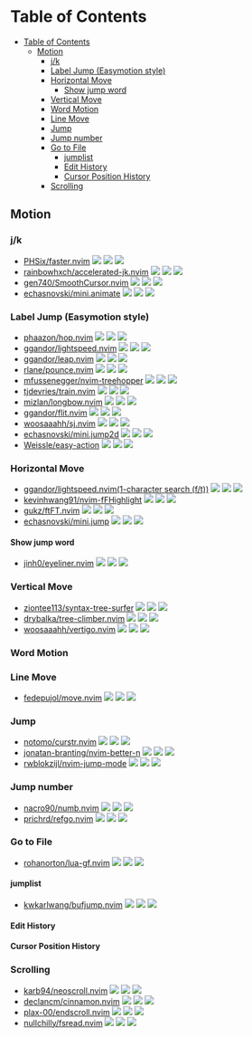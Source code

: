 # Table of Contents

- [Table of Contents](#table-of-contents)
  - [Motion](#motion)
    - [j/k](#jk)
    - [Label Jump (Easymotion style)](#label-jump-easymotion-style)
    - [Horizontal Move](#horizontal-move)
      - [Show jump word](#show-jump-word)
    - [Vertical Move](#vertical-move)
    - [Word Motion](#word-motion)
    - [Line Move](#line-move)
    - [Jump](#jump)
    - [Jump number](#jump-number)
    - [Go to File](#go-to-file)
      - [jumplist](#jumplist)
      - [Edit History](#edit-history)
      - [Cursor Position History](#cursor-position-history)
    - [Scrolling](#scrolling)

## Motion

### j/k

- [PHSix/faster.nvim](https://github.com/PHSix/faster.nvim) ![](https://img.shields.io/github/stars/PHSix/faster.nvim) ![](https://img.shields.io/github/last-commit/PHSix/faster.nvim) ![](https://img.shields.io/github/commit-activity/y/PHSix/faster.nvim)
- [rainbowhxch/accelerated-jk.nvim](https://github.com/rainbowhxch/accelerated-jk.nvim) ![](https://img.shields.io/github/stars/rainbowhxch/accelerated-jk.nvim) ![](https://img.shields.io/github/last-commit/rainbowhxch/accelerated-jk.nvim) ![](https://img.shields.io/github/commit-activity/y/rainbowhxch/accelerated-jk.nvim)
- [gen740/SmoothCursor.nvim](https://github.com/gen740/SmoothCursor.nvim) ![](https://img.shields.io/github/stars/gen740/SmoothCursor.nvim) ![](https://img.shields.io/github/last-commit/gen740/SmoothCursor.nvim) ![](https://img.shields.io/github/commit-activity/y/gen740/SmoothCursor.nvim)
- [echasnovski/mini.animate](https://github.com/echasnovski/mini.animate) ![](https://img.shields.io/github/stars/echasnovski/mini.animate) ![](https://img.shields.io/github/last-commit/echasnovski/mini.animate) ![](https://img.shields.io/github/commit-activity/y/echasnovski/mini.animate)

### Label Jump (Easymotion style)

- [phaazon/hop.nvim](https://github.com/phaazon/hop.nvim) ![](https://img.shields.io/github/stars/phaazon/hop.nvim) ![](https://img.shields.io/github/last-commit/phaazon/hop.nvim) ![](https://img.shields.io/github/commit-activity/y/phaazon/hop.nvim)
- [ggandor/lightspeed.nvim](https://github.com/ggandor/lightspeed.nvim) ![](https://img.shields.io/github/stars/ggandor/lightspeed.nvim) ![](https://img.shields.io/github/last-commit/ggandor/lightspeed.nvim) ![](https://img.shields.io/github/commit-activity/y/ggandor/lightspeed.nvim)
- [ggandor/leap.nvim](https://github.com/ggandor/leap.nvim) ![](https://img.shields.io/github/stars/ggandor/leap.nvim) ![](https://img.shields.io/github/last-commit/ggandor/leap.nvim) ![](https://img.shields.io/github/commit-activity/y/ggandor/leap.nvim)
- [rlane/pounce.nvim](https://github.com/rlane/pounce.nvim) ![](https://img.shields.io/github/stars/rlane/pounce.nvim) ![](https://img.shields.io/github/last-commit/rlane/pounce.nvim) ![](https://img.shields.io/github/commit-activity/y/rlane/pounce.nvim)
- [mfussenegger/nvim-treehopper](https://github.com/mfussenegger/nvim-treehopper) ![](https://img.shields.io/github/stars/mfussenegger/nvim-treehopper) ![](https://img.shields.io/github/last-commit/mfussenegger/nvim-treehopper) ![](https://img.shields.io/github/commit-activity/y/mfussenegger/nvim-treehopper)
- [tjdevries/train.nvim](https://github.com/tjdevries/train.nvim) ![](https://img.shields.io/github/stars/tjdevries/train.nvim) ![](https://img.shields.io/github/last-commit/tjdevries/train.nvim) ![](https://img.shields.io/github/commit-activity/y/tjdevries/train.nvim)
- [mizlan/longbow.nvim](https://github.com/mizlan/longbow.nvim) ![](https://img.shields.io/github/stars/mizlan/longbow.nvim) ![](https://img.shields.io/github/last-commit/mizlan/longbow.nvim) ![](https://img.shields.io/github/commit-activity/y/mizlan/longbow.nvim)
- [ggandor/flit.nvim](https://github.com/ggandor/flit.nvim) ![](https://img.shields.io/github/stars/ggandor/flit.nvim) ![](https://img.shields.io/github/last-commit/ggandor/flit.nvim) ![](https://img.shields.io/github/commit-activity/y/ggandor/flit.nvim)
- [woosaaahh/sj.nvim](https://github.com/woosaaahh/sj.nvim) ![](https://img.shields.io/github/stars/woosaaahh/sj.nvim) ![](https://img.shields.io/github/last-commit/woosaaahh/sj.nvim) ![](https://img.shields.io/github/commit-activity/y/woosaaahh/sj.nvim)
- [echasnovski/mini.jump2d](https://github.com/echasnovski/mini.jump2d) ![](https://img.shields.io/github/stars/echasnovski/mini.jump2d) ![](https://img.shields.io/github/last-commit/echasnovski/mini.jump2d) ![](https://img.shields.io/github/commit-activity/y/echasnovski/mini.jump2d)
- [Weissle/easy-action](https://github.com/Weissle/easy-action) ![](https://img.shields.io/github/stars/Weissle/easy-action) ![](https://img.shields.io/github/last-commit/Weissle/easy-action) ![](https://img.shields.io/github/commit-activity/y/Weissle/easy-action)

### Horizontal Move

- [ggandor/lightspeed.nvim(1-character search (f/t))](https://github.com/ggandor/lightspeed.nvim) ![](https://img.shields.io/github/stars/ggandor/lightspeed.nvim) ![](https://img.shields.io/github/last-commit/ggandor/lightspeed.nvim) ![](https://img.shields.io/github/commit-activity/y/ggandor/lightspeed.nvim)
- [kevinhwang91/nvim-fFHighlight](https://github.com/kevinhwang91/nvim-fFHighlight) ![](https://img.shields.io/github/stars/kevinhwang91/nvim-fFHighlight) ![](https://img.shields.io/github/last-commit/kevinhwang91/nvim-fFHighlight) ![](https://img.shields.io/github/commit-activity/y/kevinhwang91/nvim-fFHighlight)
- [gukz/ftFT.nvim](https://github.com/gukz/ftFT.nvim) ![](https://img.shields.io/github/stars/gukz/ftFT.nvim) ![](https://img.shields.io/github/last-commit/gukz/ftFT.nvim) ![](https://img.shields.io/github/commit-activity/y/gukz/ftFT.nvim)
- [echasnovski/mini.jump](https://github.com/echasnovski/mini.jump) ![](https://img.shields.io/github/stars/echasnovski/mini.jump) ![](https://img.shields.io/github/last-commit/echasnovski/mini.jump) ![](https://img.shields.io/github/commit-activity/y/echasnovski/mini.jump)

#### Show jump word

- [jinh0/eyeliner.nvim](https://github.com/jinh0/eyeliner.nvim) ![](https://img.shields.io/github/stars/jinh0/eyeliner.nvim) ![](https://img.shields.io/github/last-commit/jinh0/eyeliner.nvim) ![](https://img.shields.io/github/commit-activity/y/jinh0/eyeliner.nvim)

### Vertical Move

- [ziontee113/syntax-tree-surfer](https://github.com/ziontee113/syntax-tree-surfer) ![](https://img.shields.io/github/stars/ziontee113/syntax-tree-surfer) ![](https://img.shields.io/github/last-commit/ziontee113/syntax-tree-surfer) ![](https://img.shields.io/github/commit-activity/y/ziontee113/syntax-tree-surfer)
- [drybalka/tree-climber.nvim](https://github.com/drybalka/tree-climber.nvim) ![](https://img.shields.io/github/stars/drybalka/tree-climber.nvim) ![](https://img.shields.io/github/last-commit/drybalka/tree-climber.nvim) ![](https://img.shields.io/github/commit-activity/y/drybalka/tree-climber.nvim)
- [woosaaahh/vertigo.nvim](https://github.com/woosaaahh/vertigo.nvim) ![](https://img.shields.io/github/stars/woosaaahh/vertigo.nvim) ![](https://img.shields.io/github/last-commit/woosaaahh/vertigo.nvim) ![](https://img.shields.io/github/commit-activity/y/woosaaahh/vertigo.nvim)

### Word Motion

### Line Move

- [fedepujol/move.nvim](https://github.com/fedepujol/move.nvim) ![](https://img.shields.io/github/stars/fedepujol/move.nvim) ![](https://img.shields.io/github/last-commit/fedepujol/move.nvim) ![](https://img.shields.io/github/commit-activity/y/fedepujol/move.nvim)

### Jump

- [notomo/curstr.nvim](https://github.com/notomo/curstr.nvim) ![](https://img.shields.io/github/stars/notomo/curstr.nvim) ![](https://img.shields.io/github/last-commit/notomo/curstr.nvim) ![](https://img.shields.io/github/commit-activity/y/notomo/curstr.nvim)
- [jonatan-branting/nvim-better-n](https://github.com/jonatan-branting/nvim-better-n) ![](https://img.shields.io/github/stars/jonatan-branting/nvim-better-n) ![](https://img.shields.io/github/last-commit/jonatan-branting/nvim-better-n) ![](https://img.shields.io/github/commit-activity/y/jonatan-branting/nvim-better-n)
- [rwblokzijl/nvim-jump-mode](https://github.com/rwblokzijl/nvim-jump-mode) ![](https://img.shields.io/github/stars/rwblokzijl/nvim-jump-mode) ![](https://img.shields.io/github/last-commit/rwblokzijl/nvim-jump-mode) ![](https://img.shields.io/github/commit-activity/y/rwblokzijl/nvim-jump-mode)

### Jump number

- [nacro90/numb.nvim](https://github.com/nacro90/numb.nvim) ![](https://img.shields.io/github/stars/nacro90/numb.nvim) ![](https://img.shields.io/github/last-commit/nacro90/numb.nvim) ![](https://img.shields.io/github/commit-activity/y/nacro90/numb.nvim)
- [prichrd/refgo.nvim](https://github.com/prichrd/refgo.nvim) ![](https://img.shields.io/github/stars/prichrd/refgo.nvim) ![](https://img.shields.io/github/last-commit/prichrd/refgo.nvim) ![](https://img.shields.io/github/commit-activity/y/prichrd/refgo.nvim)

### Go to File

- [rohanorton/lua-gf.nvim](https://github.com/rohanorton/lua-gf.nvim) ![](https://img.shields.io/github/stars/rohanorton/lua-gf.nvim) ![](https://img.shields.io/github/last-commit/rohanorton/lua-gf.nvim) ![](https://img.shields.io/github/commit-activity/y/rohanorton/lua-gf.nvim)

#### jumplist

- [kwkarlwang/bufjump.nvim](https://github.com/kwkarlwang/bufjump.nvim) ![](https://img.shields.io/github/stars/kwkarlwang/bufjump.nvim) ![](https://img.shields.io/github/last-commit/kwkarlwang/bufjump.nvim) ![](https://img.shields.io/github/commit-activity/y/kwkarlwang/bufjump.nvim)

#### Edit History

#### Cursor Position History

### Scrolling

- [karb94/neoscroll.nvim](https://github.com/karb94/neoscroll.nvim) ![](https://img.shields.io/github/stars/karb94/neoscroll.nvim) ![](https://img.shields.io/github/last-commit/karb94/neoscroll.nvim) ![](https://img.shields.io/github/commit-activity/y/karb94/neoscroll.nvim)
- [declancm/cinnamon.nvim](https://github.com/declancm/cinnamon.nvim) ![](https://img.shields.io/github/stars/declancm/cinnamon.nvim) ![](https://img.shields.io/github/last-commit/declancm/cinnamon.nvim) ![](https://img.shields.io/github/commit-activity/y/declancm/cinnamon.nvim)
- [plax-00/endscroll.nvim](https://github.com/plax-00/endscroll.nvim) ![](https://img.shields.io/github/stars/plax-00/endscroll.nvim) ![](https://img.shields.io/github/last-commit/plax-00/endscroll.nvim) ![](https://img.shields.io/github/commit-activity/y/plax-00/endscroll.nvim)
- [nullchilly/fsread.nvim](https://github.com/nullchilly/fsread.nvim) ![](https://img.shields.io/github/stars/nullchilly/fsread.nvim) ![](https://img.shields.io/github/last-commit/nullchilly/fsread.nvim) ![](https://img.shields.io/github/commit-activity/y/nullchilly/fsread.nvim)
